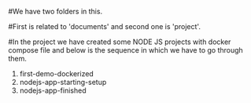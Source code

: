 #We have two folders in this.

#First is related to 'documents' and second one is 'project'.

#In the project we have created some NODE JS projects with docker compose file and below is the sequence in which we have to go through them.

1. first-demo-dockerized
2. nodejs-app-starting-setup
3. nodejs-app-finished 
